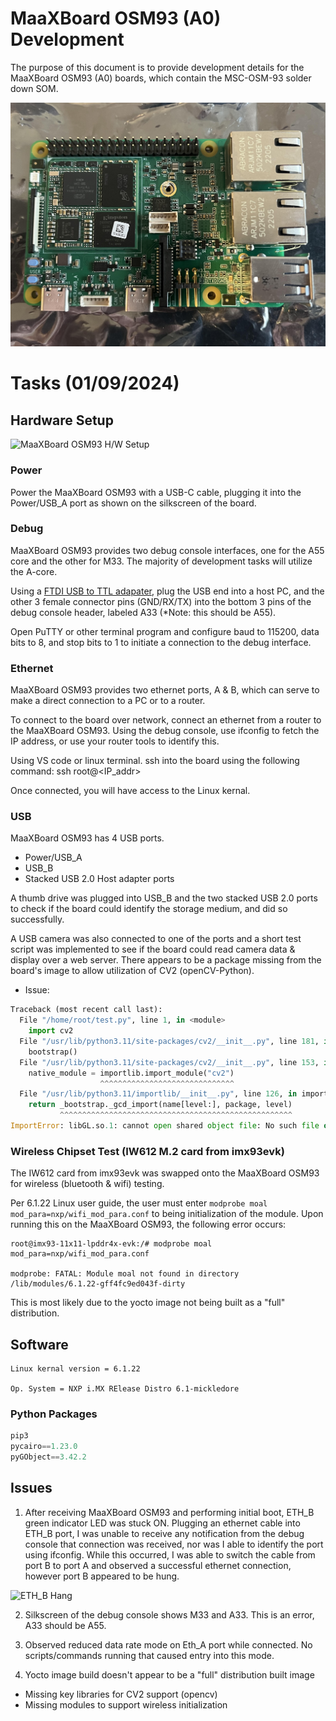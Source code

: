 # MaaXBoard OSM93 (A0) Development

The purpose of this document is to provide development details for the MaaXBoard OSM93 (A0) boards, which contain the MSC-OSM-93 solder down SOM. 

![MaaXBoard OSM93](https://github.com/Avnet/MaaXBoard-OSM93-HUB/blob/main/Development/MaaXBoard_OSM93_A0/Bring-Up/BoardPictures/IMG_4034.jpg?raw=true)


# Tasks (01/09/2024)

## Hardware Setup

![MaaXBoard OSM93 H/W Setup](https://github.com/Avnet/MaaXBoard-OSM93-HUB/blob/main/Development/MaaXBoard_OSM93_A0/Bring-Up/BoardPictures/MaaXBoard-OSM93-Details.png?raw=true)

### Power
Power the MaaXBoard OSM93 with a USB-C cable, plugging it into the Power/USB_A port as shown on the silkscreen of the board. 

### Debug 
MaaXBoard OSM93 provides two debug console interfaces, one for the A55 core and the other for M33. The majority of development tasks will utilize the A-core. 

Using a [FTDI USB to TTL adapater](https://www.amazon.com/Serial-Adapter-Signal-FT232RL-Windows/dp/B08BLHGWHS/ref=asc_df_B08BLHGWHS&mcid=0c4beab03b953bfdbd8736c4d7f31481?tag=bngsmtphsnus-20&linkCode=df0&hvadid=80401905752532&hvnetw=s&hvqmt=e&hvbmt=be&hvdev=c&hvlocint=&hvlocphy=&hvtargid=pla-4584001431837592&psc=1), plug the USB end into a host PC, and the other 3 female connector pins (GND/RX/TX) into the bottom 3 pins of the debug console header, labeled A33 (*Note: this should be A55).

Open PuTTY or other terminal program and configure baud to 115200, data bits to 8, and stop bits to 1 to initiate a connection to the debug interface. 

### Ethernet
MaaXBoard OSM93 provides two ethernet ports, A & B, which can serve to make a direct connection to a PC or to a router.

To connect to the board over network, connect an ethernet from a router to the MaaXBoard OSM93. Using the debug console, use ifconfig to fetch the IP address, or use your router tools to identify this. 

Using VS code or linux terminal. ssh into the board using the following command:
ssh root@<IP_addr>

Once connected, you will have access to the Linux kernal.

### USB
MaaXBoard OSM93 has 4 USB ports. 
- Power/USB_A
- USB_B
- Stacked USB 2.0 Host adapter ports 

A thumb drive was plugged into USB_B and the two stacked USB 2.0 ports to check if the board could identify the storage medium, and did so successfully. 

A USB camera was also connected to one of the ports and a short test script was implemented to see if the board could read camera data & display over a web server. There appears to be a package missing from the board's image to allow utilization of CV2 (openCV-Python). 
 - Issue:
```python
Traceback (most recent call last):
  File "/home/root/test.py", line 1, in <module>
    import cv2
  File "/usr/lib/python3.11/site-packages/cv2/__init__.py", line 181, in <module>
    bootstrap()
  File "/usr/lib/python3.11/site-packages/cv2/__init__.py", line 153, in bootstrap
    native_module = importlib.import_module("cv2")
                    ^^^^^^^^^^^^^^^^^^^^^^^^^^^^^^
  File "/usr/lib/python3.11/importlib/__init__.py", line 126, in import_module
    return _bootstrap._gcd_import(name[level:], package, level)
           ^^^^^^^^^^^^^^^^^^^^^^^^^^^^^^^^^^^^^^^^^^^^^^^^^^^^
ImportError: libGL.so.1: cannot open shared object file: No such file or directory
```

### Wireless Chipset Test (IW612 M.2 card from imx93evk)
The IW612 card from imx93evk was swapped onto the MaaXBoard OSM93 for wireless (bluetooth & wifi) testing. 

Per 6.1.22 Linux user guide, the user must enter ```modprobe moal mod_para=nxp/wifi_mod_para.conf``` to being initialization of the module. Upon running this on the MaaXBoard OSM93, the following error occurs:

```
root@imx93-11x11-lpddr4x-evk:/# modprobe moal mod_para=nxp/wifi_mod_para.conf

modprobe: FATAL: Module moal not found in directory /lib/modules/6.1.22-gff4fc9ed043f-dirty
```

This is most likely due to the yocto image not being built as a "full" distribution. 

## Software
```
Linux kernal version = 6.1.22

Op. System = NXP i.MX RElease Distro 6.1-mickledore
```


### Python Packages 
```python
pip3 
pycairo==1.23.0
pyGObject==3.42.2
``````



## Issues

1. After receiving MaaXBoard OSM93 and performing initial boot, ETH_B green indicator LED was stuck ON. Plugging an ethernet cable into ETH_B port, I was unable to receive any notification from the debug console that connection was received, nor was I able to identify the port using ifconfig. While this occurred, I was able to switch the cable from port B to port A and observed a successful ethernet connection, however port B appeared to be hung. 

![ETH_B Hang](https://github.com/Avnet/MaaXBoard-OSM93-HUB/blob/main/Development/MaaXBoard_OSM93_A0/Bring-Up/BoardPictures/IMG_4033.jpg?raw=true)

2. Silkscreen of the debug console shows M33 and A33. This is an error, A33 should be A55. 

3. Observed reduced data rate mode on Eth_A port while connected. No scripts/commands running that caused entry into this mode. 

4. Yocto image build doesn't appear to be a "full" distribution built image
 - Missing key libraries for CV2 support (opencv)
 - Missing modules to support wireless initialization







